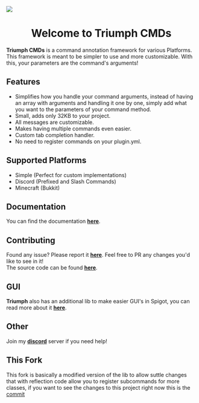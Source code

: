 <p align="center">
  <img style="display: block; margin:auto" src="https://github.com/TriumphTeam/docs/raw/main/libraries/triumph-cmds/ICON.png">
</p>
<h1 align="center">Welcome to Triumph CMDs</h1>

**Triumph CMDs** is a command annotation framework for various Platforms.
This framework is meant to be simpler to use and more customizable.
With this, your parameters are the command's arguments!

## Features

- Simplifies how you handle your command arguments, instead of having an array with arguments and handling it one by one, simply add what you want to the parameters of your command method.
- Small, adds only 32KB to your project.
- All messages are customizable.
- Makes having multiple commands even easier.
- Custom tab completion handler.
- No need to register commands on your plugin.yml.

## Supported Platforms

- Simple (Perfect for custom implementations)
- Discord (Prefixed and Slash Commands)
- Minecraft (Bukkit)

## Documentation

You can find the documentation [**here**](https://triumphteam.dev/library/triumph-cmds/introduction).

## Contributing

Found any issue? Please report it [**here**](https://github.com/TriumphTeam/triumph-cmds/issues). 
Feel free to PR any changes you'd like to see in it!  
The source code can be found [**here**](https://github.com/TriumphTeam/triumph-cmds).

## GUI

**Triumph** also has an additional lib to make easier GUI's in Spigot, you can read more about it [**here**](https://triumphteam.dev/library/triumph-gui/introduction).

## Other

Join my [**discord**](https://mattstudios.me/discord) server if you need help!  

## This Fork

This fork is basically a modified version of the lib to allow suttle changes that with reflection code allow you to register subcommands for more classes, if you want to see the changes to this project right now this is the [commit](https://github.com/Ftsos/triumph-cmds/commit/43a7d6b6ae5f1de5baf597a6e00214c6be4103df) 
